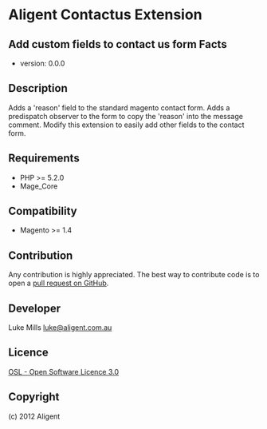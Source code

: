 Aligent Contactus Extension
=====================
Add custom fields to contact us form
Facts
-----
- version: 0.0.0

Description
-----------
Adds a 'reason' field to the standard magento contact form.
Adds a predispatch observer to the form to copy the 'reason' into the message comment.
Modify this extension to easily add other fields to the contact form.

Requirements
------------
- PHP >= 5.2.0
- Mage_Core

Compatibility
-------------
- Magento >= 1.4

Contribution
------------
Any contribution is highly appreciated. The best way to contribute code is to open a [pull request on GitHub](https://help.github.com/articles/using-pull-requests).

Developer
---------
Luke Mills <luke@aligent.com.au> 

Licence
-------
[OSL - Open Software Licence 3.0](http://opensource.org/licenses/osl-3.0.php)

Copyright
---------
(c) 2012 Aligent
